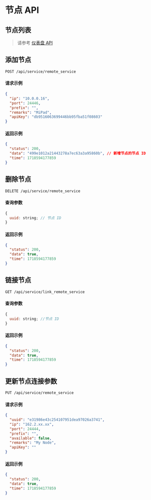 # 节点 API

## 节点列表

> 请参考 [仪表盘 API](./api_dashboard.md#get-overview-info)

## 添加节点

```http
POST /api/service/remote_service
```

#### 请求示例

```json
{
  "ip": "10.0.0.16",
  "port": 24446,
  "prefix": "",
  "remarks": "MiPad",
  "apiKey": "db9516063699446bb95fba51f08603"
}
```

#### 返回示例

```json
{
  "status": 200,
  "data": "499e1012a21443278a7ec63a3a95860b", // 新增节点的节点 ID
  "time": 1718594177859
}
```

## 删除节点

```http
DELETE /api/service/remote_service
```

#### 查询参数

```js
{
  uuid: string; // 节点 ID
}
```

#### 返回示例

```json
{
  "status": 200,
  "data": true,
  "time": 1718594177859
}
```

## 链接节点

```http
GET /api/service/link_remote_service
```

#### 查询参数

```js
{
  uuid: string; //节点 ID
}
```

#### 返回示例

```json
{
  "status": 200,
  "data": true,
  "time": 1718594177859
}
```

## 更新节点连接参数

```http
PUT /api/service/remote_service
```

#### 请求示例

```json
{
  "uuid": "e31986e43c254107951dea97026a3741",
  "ip": "162.2.xx.xx",
  "port": 24444,
  "prefix": "",
  "available": false,
  "remarks": "My Node",
  "apiKey": ""
}
```

#### 返回示例

```json
{
  "status": 200,
  "data": true,
  "time": 1718594177859
}
```
